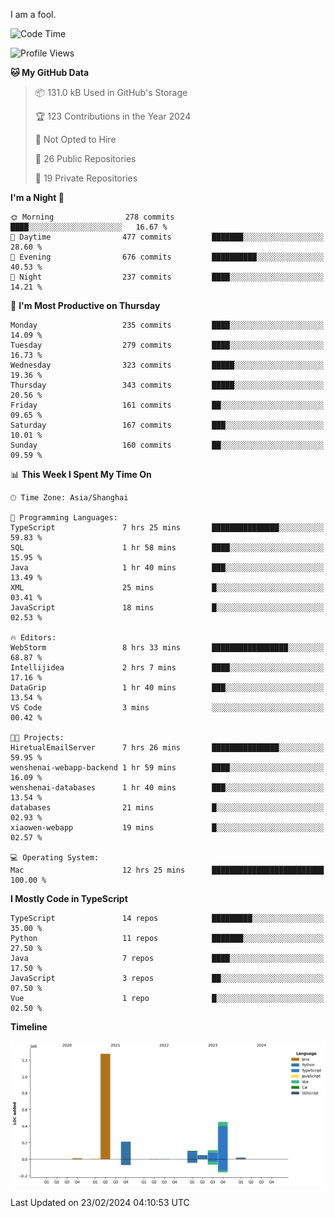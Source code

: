 I am a fool.

<!--START_SECTION:waka-->
![Code Time](http://img.shields.io/badge/Code%20Time-1%2C210%20hrs%2020%20mins-blue)

![Profile Views](http://img.shields.io/badge/Profile%20Views-0-blue)

**🐱 My GitHub Data** 

> 📦 131.0 kB Used in GitHub's Storage 
 > 
> 🏆 123 Contributions in the Year 2024
 > 
> 🚫 Not Opted to Hire
 > 
> 📜 26 Public Repositories 
 > 
> 🔑 19 Private Repositories 
 > 
**I'm a Night 🦉** 

```text
🌞 Morning                278 commits         ████░░░░░░░░░░░░░░░░░░░░░   16.67 % 
🌆 Daytime                477 commits         ███████░░░░░░░░░░░░░░░░░░   28.60 % 
🌃 Evening                676 commits         ██████████░░░░░░░░░░░░░░░   40.53 % 
🌙 Night                  237 commits         ████░░░░░░░░░░░░░░░░░░░░░   14.21 % 
```
📅 **I'm Most Productive on Thursday** 

```text
Monday                   235 commits         ████░░░░░░░░░░░░░░░░░░░░░   14.09 % 
Tuesday                  279 commits         ████░░░░░░░░░░░░░░░░░░░░░   16.73 % 
Wednesday                323 commits         █████░░░░░░░░░░░░░░░░░░░░   19.36 % 
Thursday                 343 commits         █████░░░░░░░░░░░░░░░░░░░░   20.56 % 
Friday                   161 commits         ██░░░░░░░░░░░░░░░░░░░░░░░   09.65 % 
Saturday                 167 commits         ███░░░░░░░░░░░░░░░░░░░░░░   10.01 % 
Sunday                   160 commits         ██░░░░░░░░░░░░░░░░░░░░░░░   09.59 % 
```


📊 **This Week I Spent My Time On** 

```text
🕑︎ Time Zone: Asia/Shanghai

💬 Programming Languages: 
TypeScript               7 hrs 25 mins       ███████████████░░░░░░░░░░   59.83 % 
SQL                      1 hr 58 mins        ████░░░░░░░░░░░░░░░░░░░░░   15.95 % 
Java                     1 hr 40 mins        ███░░░░░░░░░░░░░░░░░░░░░░   13.49 % 
XML                      25 mins             █░░░░░░░░░░░░░░░░░░░░░░░░   03.41 % 
JavaScript               18 mins             █░░░░░░░░░░░░░░░░░░░░░░░░   02.53 % 

🔥 Editors: 
WebStorm                 8 hrs 33 mins       █████████████████░░░░░░░░   68.87 % 
Intellijidea             2 hrs 7 mins        ████░░░░░░░░░░░░░░░░░░░░░   17.16 % 
DataGrip                 1 hr 40 mins        ███░░░░░░░░░░░░░░░░░░░░░░   13.54 % 
VS Code                  3 mins              ░░░░░░░░░░░░░░░░░░░░░░░░░   00.42 % 

🐱‍💻 Projects: 
HiretualEmailServer      7 hrs 26 mins       ███████████████░░░░░░░░░░   59.95 % 
wenshenai-webapp-backend 1 hr 59 mins        ████░░░░░░░░░░░░░░░░░░░░░   16.09 % 
wenshenai-databases      1 hr 40 mins        ███░░░░░░░░░░░░░░░░░░░░░░   13.54 % 
databases                21 mins             █░░░░░░░░░░░░░░░░░░░░░░░░   02.93 % 
xiaowen-webapp           19 mins             █░░░░░░░░░░░░░░░░░░░░░░░░   02.57 % 

💻 Operating System: 
Mac                      12 hrs 25 mins      █████████████████████████   100.00 % 
```

**I Mostly Code in TypeScript** 

```text
TypeScript               14 repos            █████████░░░░░░░░░░░░░░░░   35.00 % 
Python                   11 repos            ███████░░░░░░░░░░░░░░░░░░   27.50 % 
Java                     7 repos             ████░░░░░░░░░░░░░░░░░░░░░   17.50 % 
JavaScript               3 repos             ██░░░░░░░░░░░░░░░░░░░░░░░   07.50 % 
Vue                      1 repo              █░░░░░░░░░░░░░░░░░░░░░░░░   02.50 % 
```



**Timeline**

![Lines of Code chart](https://raw.githubusercontent.com/VeejaLiu/VeejaLiu/master/assets/bar_graph.png)


 Last Updated on 23/02/2024 04:10:53 UTC
<!--END_SECTION:waka-->
